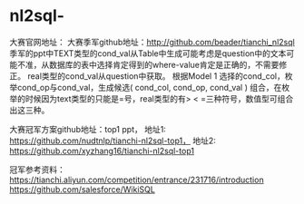 # nl2sql-
大赛官网地址：
大赛季军github地址：http://github.com/beader/tianchi_nl2sql
季军的ppt中TEXT类型的cond_val从Table中生成可能考虑是question中的文本可能不准，从数据库的表中选择肯定得到的where-value肯定是正确的，不需要修正。
real类型的cond_val从question中获取。
根据Model 1 选择的cond_col，枚举cond_op与cond_val，生成候选( cond_col,  cond_op,  cond_val ) 组合，在枚举的时候因为text类型的只能是=号，real类型的有> < =三种符号，数值型可组合出这三种。




大赛冠军方案github地址：top1 ppt，
地址1: https://github.com/nudtnlp/tianchi-nl2sql-top1，
地址2: https://github.com/xyzhang16/tianchi-nl2sql-top1

冠军参考资料：
https://tianchi.aliyun.com/competition/entrance/231716/introduction
https://github.com/salesforce/WikiSQL
